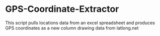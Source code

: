 # GPS-Coordinate-Extractor
This script pulls locations data from an excel spreadsheet and produces GPS coordinates as a new column drawing data from latlong.net
